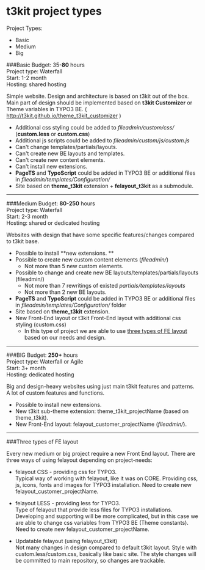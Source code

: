 # t3kit project types


Project Types:  
* Basic  
* Medium  
* Big  



###Basic
Budget: 35-**80** hours   
Project type: Waterfall  
Start: 1-2 month  
Hosting: shared hosting  

Simple website. Design and architecture is based on t3kit out of the box. Main part of design should be implemented based on **t3kit Customizer** or Theme variables in TYPO3 BE. ( http://t3kit.github.io/theme_t3kit_customizer )  
* Additional css styling could be added to *fileadmin/custom/css/* (**custom.less** or **custom.css**)  
* Additional js scripts could be added to *fileadmin/custom/js/custom.js*  
* Can't change templates/partials/layouts.  
* Can't create new BE layouts and templates.  
* Can't create new content elements.  
* Can't install new extensions.  
* **PageTS** and **TypoScript** could be added in TYPO3 BE or additional files in *fileadmin/templates/Configuration/*  
* Site based on **theme_t3kit** extension + **felayout_t3kit** as a submodule. 

---

###Medium
Budget: **80-250** hours   
Project type: Waterfall  
Start: 2-3 month  
Hosting: shared or dedicated hosting  

Websites with design that have some specific features/changes compared to t3kit base.

* Possible to install **new extensions. ** 
* Possible to create new custom content elements (*fileadmin/*)  
  * Not more than 5 new custom elements.  
* Possible to change and create new  BE layouts/templates/partials/layouts (fileadmin/)   
  * Not more than 7 rewritings of existed *partials/templates/layouts*  
  * Not more than 2 new BE layouts.  
* **PageTS** and **TypoScript** could be added in TYPO3 BE or additional files in *fileadmin/templates/Configuration/* folder  
* Site based on **theme_t3kit** extension.  
* New Front-End layout or t3kit Front-End layout with additional css styling (custom.css)  
  * In this type of project we are able to use [three types of FE layout](https://pixelant.gitbooks.io/doc/content/three_types_of_felayout_for_medium_and_big_project.html) based on our needs and design.  

---

###BIG
Budget: **250+** hours   
Project type: Waterfall or Agile  
Start: 3+ month  
Hosting: dedicated hosting   

Big and design-heavy websites using just main t3kit features and patterns. A lot of custom features and functions.

* Possible to install new extensions.  
* New t3kit sub-theme extension:  theme_t3kit_projectName (based on theme_t3kit).  
* New Front-End layout: felayout_customer_projectName (*fileadmin/*).



---



###Three types of FE layout  

Every new medium or big project require a new Front End layout. There are three ways of using felayout depending on project-needs:  

* felayout CSS - providing css for TYPO3.  
Typical way of working with felayout, like it was on CORE. Providing css, js, icons, fonts and images for TYPO3 installation. Need to create new felayout_customer_projectName.


* felayout LESS - providing less for TYPO3.  
Type of felayout that provide less files for TYPO3 installations. Developing and supporting will be more complicated, but in this case we are able to change css variables from TYPO3 BE (Theme constants). Need to create new felayout_customer_projectName.

* Updatable felayout (using felayout_t3kit)  
Not many changes in design compared to default t3kit layout. Style with custom.less/custom.css, basically like basic site. The style changes will be committed to main repository, so changes are trackable.


